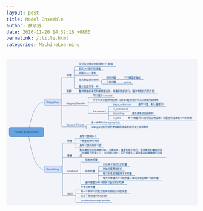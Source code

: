 ```yaml
---
layout: post
title: Model Ensemble
author: 黄承威
date: 2016-11-20 14:32:16 +0800
permalink: /:title.html
categories: MachineLearning
---
```



[![](/images/ml/ModelEnsemble.png)](/images/ml/ModelEnsemble.png)